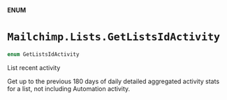 **ENUM**

# `Mailchimp.Lists.GetListsIdActivity`

```swift
enum GetListsIdActivity
```

List recent activity

Get up to the previous 180 days of daily detailed aggregated activity stats for a list, not including Automation activity.
